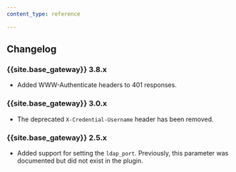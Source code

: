 ```yaml
---
content_type: reference

---
```


## Changelog

### {{site.base_gateway}} 3.8.x
* Added WWW-Authenticate headers to 401 responses.

### {{site.base_gateway}} 3.0.x
* The deprecated `X-Credential-Username` header has been removed.

### {{site.base_gateway}} 2.5.x
* Added support for setting the `ldap_port`.
Previously, this parameter was documented but did not exist in the plugin.
